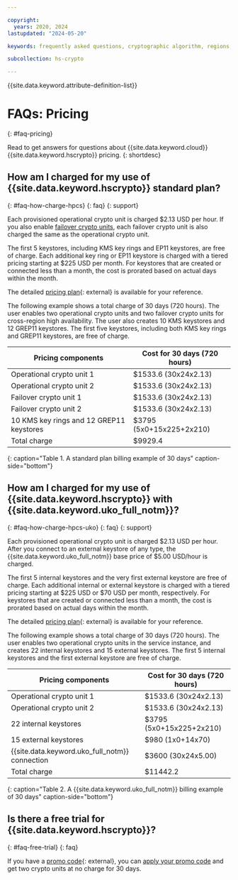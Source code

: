 ```yaml
---

copyright:
  years: 2020, 2024
lastupdated: "2024-05-20"

keywords: frequently asked questions, cryptographic algorithm, regions, pricing, security compliance, key ceremony, critical security parameters, cryptographic module, security Level, fips, provisioning and operations

subcollection: hs-crypto

---
```


{{site.data.keyword.attribute-definition-list}}




# FAQs: Pricing
{: #faq-pricing}

Read to get answers for questions about {{site.data.keyword.cloud}} {{site.data.keyword.hscrypto}} pricing.
{: shortdesc}

## How am I charged for my use of {{site.data.keyword.hscrypto}} standard plan?
{: #faq-how-charge-hpcs}
{: faq}
{: support}

Each provisioned operational crypto unit is charged $2.13 USD per hour. If you also enable [failover crypto units](/docs/hs-crypto?topic=hs-crypto-understand-concepts#crypto-unit-concept), each failover crypto unit is also charged the same as the operational crypto unit. 

The first 5 keystores, including KMS key rings and EP11 keystores, are free of charge. Each additional key ring or EP11 keystore is charged with a tiered pricing starting at $225 USD per month. For keystores that are created or connected less than a month, the cost is prorated based on actual days within the month.

The detailed [pricing plan](https://cloud.ibm.com/catalog/services/hyper-protect-crypto-services){: external} is available for your reference.

The following example shows a total charge of 30 days (720 hours). The user enables two operational crypto units and two failover crypto units for cross-region high availability. The user also creates 10 KMS keystores and 12 GREP11 keystores. The first five keystores, including both KMS key rings and GREP11 keystores, are free of charge.

| Pricing components | Cost for 30 days (720 hours) |
|-----|----------------|
| Operational crypto unit 1 | $1533.6 (30x24x2.13) |
| Operational crypto unit 2 | $1533.6 (30x24x2.13) |
| Failover crypto unit 1 | $1533.6 (30x24x2.13) |
| Failover crypto unit 2 | $1533.6 (30x24x2.13) |
| 10 KMS key rings and 12 GREP11 keystores | $3795 (5x0+15x225+2x210) |
| Total charge| $9929.4  |
{: caption="Table 1. A standard plan billing example of 30 days" caption-side="bottom"}

## How am I charged for my use of {{site.data.keyword.hscrypto}} with {{site.data.keyword.uko_full_notm}}?
{: #faq-how-charge-hpcs-uko}
{: faq}
{: support}

Each provisioned operational crypto unit is charged $2.13 USD per hour. After you connect to an external keystore of any type, the {{site.data.keyword.uko_full_notm}} base price of $5.00 USD/hour is charged. 

The first 5 internal keystores and the very first external keystore are free of charge. Each additional internal or external keystore is charged with a tiered pricing starting at $225 USD or $70 USD per month, respectively. For keystores that are created or connected less than a month, the cost is prorated based on actual days within the month.

The detailed [pricing plan](/catalog/services/hyper-protect-crypto-services){: external} is available for your reference.

The following example shows a total charge of 30 days (720 hours). The user enables two operational crypto units in the service instance, and creates 22 internal keystores and 15 external keystores. The first 5 internal keystores and the first external keystore are free of charge.

| Pricing components | Cost for 30 days (720 hours) |
|-----|----------------|
| Operational crypto unit 1 | $1533.6 (30x24x2.13) |
| Operational crypto unit 2 | $1533.6 (30x24x2.13) |
| 22 internal keystores | $3795 (5x0+15x225+2x210) |
| 15 external keystores | $980 (1x0+14x70) |
| {{site.data.keyword.uko_full_notm}} connection | $3600 (30x24x5.00) |
| Total charge| $11442.2  |
{: caption="Table 2. A {{site.data.keyword.uko_full_notm}} billing example of 30 days" caption-side="bottom"}



## Is there a free trial for {{site.data.keyword.hscrypto}}?
{: #faq-free-trial}
{: faq}

If you have a [promo code](https://www.ibm.com/cloud/hyper-protect-crypto){: external}, you can [apply your promo code](/docs/billing-usage?topic=billing-usage-applying-promo-codes) and get two crypto units at no charge for 30 days.

